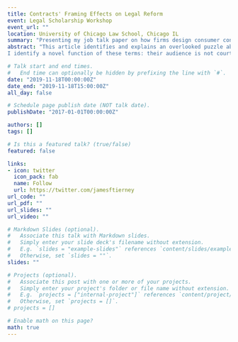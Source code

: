 ```yaml
---
title: Contracts' Framing Effects on Legal Reform
event: Legal Scholarship Workshop
event_url: ""
location: University of Chicago Law School, Chicago IL
summary: "Presenting my job talk paper on how firms design consumer contracts' to alter policymakers' preferences for status quo contract rules by appealing to behavioral law and economics."
abstract: "This article identifies and explains an overlooked puzzle about consumer contracts. Consumers ignore most contract terms when clicking yes to accept, so scholars usually expect companies to pick ignored terms of the lowest possible quality that courts will let them get away with. One such term might require you to arbitrate instead of participating in a class action. But some companies pick terms that are surprisingly high quality: agreeing to subsidize arbitration costs, or paying you and your attorney if you win more than its last settlement offer. Courts don’t require these terms that consumers ignore, so firms that pick them firms incur costs for unexplained reasons.
I identify a novel function of these terms: their audience is not courts or consumers, but policymakers deciding whether to prohibit other contract terms that are more important to companies. Drawing on behavioral law and economics, and illustrating with a case study, this article shows how companies use high-quality terms to frame the status quo rule. High-quality terms help show how the status quo rule might benefit hypothetical consumers (who never actually use these terms), letting companies appeal to policymakers' cognitive biases so they perceive status quo rules as better than they actually are. This has important theoretical and practical implications. Because contracts' framing effects put a thumb on the scale against reform, reformers should take them into account. And we might reconsider claims in policy debates about how society benefits from what status quo rules let companies do."

# Talk start and end times.
#   End time can optionally be hidden by prefixing the line with `#`.
date: "2019-11-18T00:00:00Z"
date_end: "2019-11-18T15:00:00Z"
all_day: false

# Schedule page publish date (NOT talk date).
publishDate: "2017-01-01T00:00:00Z"

authors: []
tags: []

# Is this a featured talk? (true/false)
featured: false

links:
- icon: twitter
  icon_pack: fab
  name: Follow
  url: https://twitter.com/jamesftierney
url_code: ""
url_pdf: ""
url_slides: ""
url_video: ""

# Markdown Slides (optional).
#   Associate this talk with Markdown slides.
#   Simply enter your slide deck's filename without extension.
#   E.g. `slides = "example-slides"` references `content/slides/example-slides.md`.
#   Otherwise, set `slides = ""`.
slides: ""

# Projects (optional).
#   Associate this post with one or more of your projects.
#   Simply enter your project's folder or file name without extension.
#   E.g. `projects = ["internal-project"]` references `content/project/deep-learning/index.md`.
#   Otherwise, set `projects = []`.
# projects = []

# Enable math on this page?
math: true
---
```

